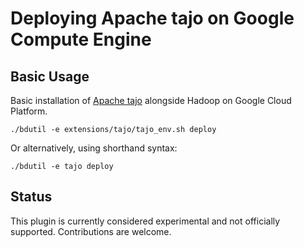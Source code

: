 Deploying Apache tajo on Google Compute Engine
===============================================

Basic Usage
-----------

Basic installation of [Apache tajo](http://tajo.apache.org/) alongside Hadoop on Google Cloud Platform.

    ./bdutil -e extensions/tajo/tajo_env.sh deploy

Or alternatively, using shorthand syntax:

    ./bdutil -e tajo deploy

Status
------

This plugin is currently considered experimental and not officially supported.
Contributions are welcome.
